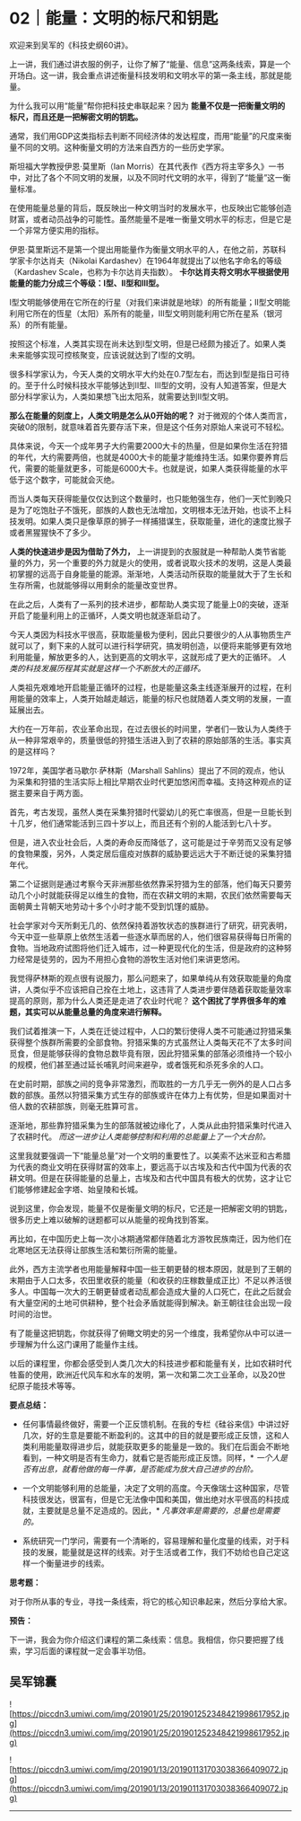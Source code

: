 # 02｜能量：文明的标尺和钥匙

欢迎来到吴军的《科技史纲60讲》。

上一讲，我们通过讲衣服的例子，让你了解了“能量、信息”这两条线索，算是一个开场白。这一讲，我会重点讲述衡量科技发明和文明水平的第一条主线，那就是能量。

为什么我可以用“能量”帮你把科技史串联起来？因为 **能量不仅是一把衡量文明的标尺，而且还是一把解密文明的钥匙。**

通常，我们用GDP这类指标去判断不同经济体的发达程度，而用“能量”的尺度来衡量不同的文明。这种衡量文明的方法来自西方的一些历史学家。

斯坦福大学教授伊恩·莫里斯（Ian Morris）在其代表作《西方将主宰多久》一书中，对比了各个不同文明的发展，以及不同时代文明的水平，得到了“能量”这一衡量标准。

在使用能量总量的背后，既反映出一种文明当时的发展水平，也反映出它能够创造财富，或者动员战争的可能性。虽然能量不是唯一衡量文明水平的标志，但是它是一个非常方便实用的指标。

伊恩·莫里斯远不是第一个提出用能量作为衡量文明水平的人，在他之前，苏联科学家卡尔达肖夫（Nikolai Kardashev）在1964年就提出了以他名字命名的等级（Kardashev Scale，也称为卡尔达肖夫指数）。 **卡尔达肖夫将文明水平根据使用能量的能力分成三个等级：I型、II型和III型。**

I型文明能够使用在它所在的行星（对我们来讲就是地球）的所有能量；II型文明能利用它所在的恆星（太阳）系所有的能量，III型文明则能利用它所在星系（银河系）的所有能量。

按照这个标准，人类其实现在尚未达到I型文明，但是已经颇为接近了。如果人类未来能够实现可控核聚变，应该说就达到了I型的文明。

很多科学家认为，今天人类的文明水平大约处在0.7型左右，而达到I型是指日可待的。至于什么时候科技水平能够达到II型、III型的文明，没有人知道答案，但是大部分科学家认为，人类如果想飞出太阳系，就需要达到II型文明。

 **那么在能量的刻度上，人类文明是怎么从0开始的呢？** 对于微观的个体人类而言，突破0的限制，就意味着首先要存活下来，但是这个任务对原始人来说可不轻松。

具体来说，今天一个成年男子大约需要2000大卡的热量，但是如果你生活在狩猎的年代，大约需要两倍，也就是4000大卡的能量才能维持生活。如果你要养育后代，需要的能量就更多，可能是6000大卡。也就是说，如果人类获得能量的水平低于这个数字，可能就会灭绝。

而当人类每天获得能量仅仅达到这个数量时，也只能勉强生存，他们一天忙到晚只是为了吃饱肚子不饿死，部族的人数也无法增加，文明根本无法开始，也谈不上科技发明。如果人类只是像草原的狮子一样捕猎谋生，获取能量，进化的速度比猴子或者黑猩猩快不了多少。

 **人类的快速进步是因为借助了外力，** 上一讲提到的衣服就是一种帮助人类节省能量的外力，另一个重要的外力就是火的使用，或者说取火技术的发明，这是人类最初掌握的远高于自身能量的能源。渐渐地，人类活动所获取的能量就大于了生长和生存所需，也就能够得以用剩余的能量改变世界。

在此之后，人类有了一系列的技术进步，都帮助人类实现了能量上0的突破，逐渐开启了能量利用上的正循环，人类文明也就逐渐启动了。

今天人类因为科技水平很高，获取能量极为便利，因此只要很少的人从事物质生产就可以了，剩下来的人就可以进行科学研究，搞发明创造，以便将来能够更有效地利用能量，解放更多的人，达到更高的文明水平，这就形成了更大的正循环。 *人类的科技发展历程其实就是这样一个不断放大的正循环。*

人类祖先艰难地开启能量正循环的过程，也是能量这条主线逐渐展开的过程，在利用能量的效率上，人类开始越走越远，能量的标尺也就随着人类文明的发展，一直延展出去。

大约在一万年前，农业革命出现，在过去很长的时间里，学者们一致认为人类终于从一种非常艰辛的，质量很低的狩猎生活进入到了农耕的原始部落的生活。事实真的是这样吗？

1972年，美国学者马歇尔∙萨林斯（Marshall Sahlins）提出了不同的观点，他认为采集和狩猎的生活实际上相比早期农业时代更加悠闲而幸福。支持这种观点的证据主要来自于两方面。

首先，考古发现，虽然人类在采集狩猎时代婴幼儿的死亡率很高，但是一旦能长到十几岁，他们通常能活到三四十岁以上，而且还有个别的人能活到七八十岁。

但是，进入农业社会后，人类的寿命反而降低了，这可能是过于辛劳而又没有足够的食物果腹，另外，人类定居后瘟疫对族群的威胁要远远大于不断迁徙的采集狩猎年代。

第二个证据则是通过考察今天非洲那些依然靠采狩猎为生的部落，他们每天只要劳动几个小时就能获得足以维生的食物，而在农耕文明的末期，农民们依然需要每天面朝黄土背朝天地劳动十多个小时才能不受到饥馑的威胁。

社会学家对今天所剩无几的、依然保持着游牧状态的族群进行了研究，研究表明，今天中亚一些草原上依然生活着一些逐水草而居的人，他们很容易获得每日所需的食物。当地政府试图将他们迁入城市，过一种更现代化的生活，但是政府的这种努力经常是徒劳的，因为不用担心食物的游牧生活对他们来讲更悠闲。

我觉得萨林斯的观点很有说服力，那么问题来了，如果单纯从有效获取能量的角度讲，人类似乎不应该把自己拴在土地上，这违背了人类进步要伴随着获取能量效率提高的原则，那为什么人类还是走进了农业时代呢？ **这个困扰了学界很多年的难题，其实可以从能量总量的角度来进行解释。**

我们试着推演一下，人类在迁徙过程中，人口的繁衍使得人类不可能通过狩猎采集获得整个族群所需要的全部食物。狩猎采集的方式虽然让人类每天花不了太多时间觅食，但是能够获得的食物总数毕竟有限，因此狩猎采集的部落必须维持一个较小的规模，他们甚至通过延长哺乳时间来避孕，或者饿死和杀死多余的人口。

在史前时期，部族之间的竞争非常激烈，而取胜的一方几乎无一例外的是人口占多数的部族。虽然以狩猎采集方式生存的部族或许在体力上有优势，但是如果面对十倍人数的农耕部族，则毫无胜算可言。

逐渐地，那些靠狩猎采集为生的部落就被边缘化了，人类从此由狩猎采集时代进入了农耕时代。 *而这一进步让人类能够控制和利用的总能量上了一个大台阶。*

这里我就要强调一下“能量总量”对一个文明的重要性了。以美索不达米亚和古希腊为代表的商业文明在获得财富的效率上，要远高于以古埃及和古代中国为代表的农耕文明。但是在获得能量的总量上，古埃及和古代中国具有极大的优势，这才让它们能够修建起金字塔、始皇陵和长城。

说到这里，你会发现，能量不仅是衡量文明的标尺，它还是一把解密文明的钥匙，很多历史上难以破解的谜题都可以从能量的视角找到答案。

再比如，在中国历史上每一次小冰期通常都伴随着北方游牧民族南迁，因为他们在北寒地区无法获得让部族生活和繁衍所需的能量。

此外，西方主流学者也用能量解释中国一些王朝更替的根本原因，就是到了王朝的末期由于人口太多，农田里收获的能量（和收获的庄稼数量成正比）不足以养活很多人。中国每一次大的王朝更替或者动乱都会造成大量的人口死亡，在此之后就会有大量空闲的土地可供耕种，整个社会矛盾就能得到解决。新王朝往往会出现一段时间的治世。

有了能量这把钥匙，你就获得了俯瞰文明史的另一个维度，我希望你从中可以进一步理解为什么这门课用了能量作主线。

以后的课程里，你都会感受到人类几次大的科技进步都和能量有关，比如农耕时代牲畜的使用，欧洲近代风车和水车的发明，第一次和第二次工业革命，以及20世纪原子能技术等等。

 **要点总结：**

* 任何事情最终做好，需要一个正反馈机制。在我的专栏《硅谷来信》中讲过好几次，好的生意是要能不断盈利的。这其中的目的就是要形成正反馈，这和人类利用能量取得进步后，就能获取更多的能量是一致的。我们在后面会不断地看到，一种文明是否有生命力，就看它是否能形成正反馈。同样，* *一个人是否有出息，就看他做的每一件事，是否能成为放大自己进步的台阶。* 

* 一个文明能够利用的总能量，决定了文明的高度。今天像瑞士这种国家，尽管科技很发达，很富有，但是它无法像中国和美国，做出绝对水平很高的科技成就，主要就是总量不足造成的。因此，* *凡事效率是需要的，总量也是需要的。* 

* 系统研究一门学问，需要有一个清晰的，容易理解和量化度量的线索，对于科技的发展，能量就是这样的线索。对于生活或者工作，我们不妨给也自己定这样一个衡量进步的线索。

 **思考题：**

对于你所从事的专业，寻找一条线索，将它的核心知识串起来，然后分享给大家。

 **预告：**

下一讲，我会为你介绍这们课程的第二条线索：信息。我相信，你只要把握了线索，学习后面的课程就一定会事半功倍。

## 吴军锦囊

![https://piccdn3.umiwi.com/img/201901/25/201901252348421998617952.jpg](https://piccdn3.umiwi.com/img/201901/25/201901252348421998617952.jpg)

![https://piccdn3.umiwi.com/img/201901/13/201901131703038366409072.jpg](https://piccdn3.umiwi.com/img/201901/13/201901131703038366409072.jpg)

---
